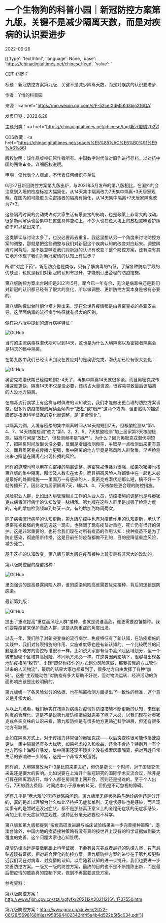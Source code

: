 # 一个生物狗的科普小园｜新冠防控方案第九版，关键不是减少隔离天数，而是对疾病的认识要进步

2022-06-29

[{'type': 'text/html', 'language': None, 'base': 'https://chinadigitaltimes.net/chinese/feed', 'value': '













CDT 档案卡

标题：新冠防控方案第九版，关键不是减少隔离天数，而是对疾病的认识要进步

作者：Y博的科普园

来源：<a href="https://mp.weixin.qq.com/s/F-52ceIXdM5Kd3bjoXf6QA)

发表日期：2022.6.28

主题归类：<a href="https://chinadigitaltimes.net/chinese/tag/新冠疫情2022)

CDS收藏：<a href="https://chinadigitaltimes.net/space/%E5%85%AC%E6%B0%91%E9%A6%86)

版权说明：该作品版权归原作者所有。中国数字时代仅对原作进行存档，以对抗中国的网络审查。详细版权说明。





申明：仅代表个人观点，不代表任何组织与单位

6月27日新冠防控方案第九版出炉，与2021年5月发布的第八版相比，在国外的会注意到入境的检疫标准大幅简化，从14天集中隔离改为7天集中隔离+3天居家观察。在国内的可能更关注密接者的隔离有简化，从14天集中隔离+7天居家隔离改为7+3。

这些隔离时间的变动或许对大家生活有最直接的影响，也是政策上非常大的改动。很多新闻解读也会集中在这些具体变动上，不少人也在说入境上的放松意味着护照终于可以拿出来了。

这类解读与讨论太多了，也没必要再去重复。我这里想从另一个角度来讨论防控方案的调整，那就是把这些调整与我们对新冠这个疾病认知的改变对应起来。调整隔离时间背后，是不是意味着我们对新冠的认识有改变？整个防控方案，还有没有其它地方体现了我们对新冠疫情的认知上有进步？

所谓“对症下药”，新冠防疫也是类似，只有了解病毒的特征，了解各种防疫手段的优缺点，也就是我们对新冠的认知有提升，才能制订出合理的防疫措施。

第八版防控方案出台时间是2021年5月，距今已一年有余，无论是病毒株还是我们对新冠的认识都已经有了很大的变化，所以做调整、更新防控方案本身是极有必要的。

第八版防控出台时德尔塔才刚出来，现在全世界疫情都是由奥密克戎的各亚支主导。这里面病毒的流行病学特征就有很大的区别。

像在第八版中提到的流行病学特征：

![GitHub](https://chinadigitaltimes.net/chinese/files/2022/06/post-683645-62bbcb5f775dd.)

当时的主流病毒株潜伏期可以到14天，这也是为什么入境隔离以及密接者隔离会是14天的集中隔离。

在第九版中我们已经认识到现在要应对的是奥密克戎，潜伏期已经有很大变化：

![GitHub](https://chinadigitaltimes.net/chinese/files/2022/06/post-683645-62bbcb5f86dcb.)

奥密克戎潜伏期已经缩短到2-4天了，再集中隔离14天就很多余。而且奥密克戎传播速度更快，隔离14天不仅是没必要，还挤占大量资源，很容易导致最后该隔离的人没地方隔离。

在病毒流行病学上有这样与时俱进的认知改变，我们才能做出更合理的防控方案调整。很多对防疫措施的解读会倾向于“放松”或“趋严”这两个方向，但更贴切的描述应该是根据科学证据的变化而调整，是“更合理化”。

以隔离为例，入境与密接的集中隔离时间从14天缩短到7天，但核酸检测从“第1、4、7、14天核酸检测”改为“第1、2、3、5、7天核酸检测”加上居家第3天核酸检测。隔离时间是“放松”，但检测频率是“趋严”。为什么？因为奥密克戎潜伏期短了，把隔离时间放很长没必要，反倒是增加检测频率，争取早一点检测出来更有意义。而且奥密克戎传播力更强，集中隔离的地方毕竟是高风险人群聚集，早点检测出来也降低在隔离点出现传播的风险。

同样的道理也可以用在次密接的隔离调整。奥密克戎传播力很强，如果次密接也按第八版的集中隔离，那涉及人数实在太多。而且把高风险人群都集中在一起也未必是最好的处置措施——里面万一有感染的人，奥密克戎潜伏期那么短，搞不好一下就传播开了。因此改为居家隔离7天，辅以1、4、7天核酸是更合理的防控措施。

风险职业人群，比如出入境管理相关工作的从业人员，防控措施的调整也是与奥密克戎病毒流行病学的认知改变一脉相承。第九版在这些人群里是加强了检测力度的，有的增加检测频率到每天一次，有的增加到每周两次。

除了病毒流行病学的认知更新，第九版防控中也有对疫苗作用的认知更新，承认了奥密克戎极强的免疫逃逸这一现实，也强调了现有疫苗对重症、死亡仍有很好的保护。这是非常重要的，也符合我们现在对所有疫苗的作用认知：接种疫苗不是为了防止感染，彻底阻断传播，这是目前任何疫苗都做不到的，目的是降低重症风险，减少死亡。

基于这样的认知改变，第八版与第九版在疫苗接种上其实是有非常大的改动的。

第八版防控里的疫苗接种：

![GitHub](https://chinadigitaltimes.net/chinese/files/2022/06/post-683645-62bbcb5f9a207.)

里面强调的是高暴露风险人群，谁的感染风险高谁需要优先接种，背后的逻辑是防感染。

最新第九版：

![GitHub](https://chinadigitaltimes.net/chinese/files/2022/06/post-683645-62bbcb5fa398b.)

提出了重点提高“重症高风险人群”接种，也就是说谁高危，谁更需要疫苗接种。我们要靠疫苗来保护高危人群，这是从防重症的角度出发。

过去一年，我们除了对新突变株的流行病学、免疫特征有了新认知，在防疫措施的实践中，我们对各项措施的作用、实施难度等也是有新认知的。一个比较明显的问题是各个地方的管控标准很不一样。比如说大家都有低中高风险区域划分，但一个城市里哪个区域算高风险，不同地方未必一样。在这类因素影响下，很容易出现各地防疫措施“脱节”。出现“既然你按你的方式划分风险区域，那我按我的方式管你过来的人流物流”，最后的结果大家也都看到了，很多地方自由发挥了各种“加码”。这些“主观能动性”对防疫有多大帮助不好说，但对物流运转、经济活动的负面影响应该是比较明确的。

第九版统一了各风险划分的依据，也在隔离检测方面提出了一致性的标准，这个意义是非常大的。

从以上几点看，我们确实在按照对病毒对疫情对防控措施不断更新的认知，来做到防疫的合理化。这是不是说第九版防控措施就完美了呢？未必，以我们现在对奥密克戎各突变株的认识来看，第九版防控是有很多地方更贴近科学进展，但还有很多地方有缺憾。

比如在隔离方式上，对于传播力非常强的奥密克戎——以后突变株很可能传播速度更快，集中隔离还有多大优势，如果考虑投入和收益，还合不合适？特别万一有个地方再像上海那样暴发，集中隔离还现不现实？没有探索居家隔离，把对百姓日常生活的影响进一步降低，这是一个非常大的遗憾。

同样的，入境隔离改为7+3是比原来更友好，但仍是挺长一个时间，对于国际交流来说还是很大的影响。比如说要在上海开个新冠研究的国际学术交流会议，除非是打算在隔离酒店开，每个人都在房间里上网开会，否则还是挺难的。至于个人出行，7天的酒店费用、时间成本小于原来的14天，但仍是不可忽视的障碍。

还有几乎是“老大难”的无症状感染问题。第九版里无症状感染与确诊病例还是分开的，真的是难以理解为什么如此坚持把无症状单列。无症状感染也是感染，而且现实里有的是暂时还没出症状，都不是那些真正意义上的全程无症状的无症状感染，再加上判断无症状的主观性，这种区分毫无必要也不科学。

第八版和第九版都提到“按疫苗研发进展与临床试验结果进一步完善接种策略”，港澳台除外，中国内地的疫苗接种策略有没有真的按世界上现有的科学证据做到最大程度的完善，这个问题大家也心知肚明。

疫情防控永远是要做到跟上科学证据，不会有最完美或者最好的防控方案，只有最贴近现有证据，相对最合理化的防控方案。第九版防控方案的进步在于第九版更贴近我们现在对病毒、对疫情的认知。以后随着认知的进一步提升，我们也要进一步完善防控方案。一版又一版的防控方案，最终的目的也不是不断推陈出新，而是最后把疫情的威胁真的控制下来，做到不再需要这些方案，

参考资料：

第八版防控方案：http://www.fjnh.gov.cn/ztzl/xgfyfk/202112/t20211215\\_1737550.htm

第九版防控方案：http://www.gov.cn/xinwen/2022-06/28/5698168/files/9585944023424f45a4b4d522b5f5c034.pdf'}]